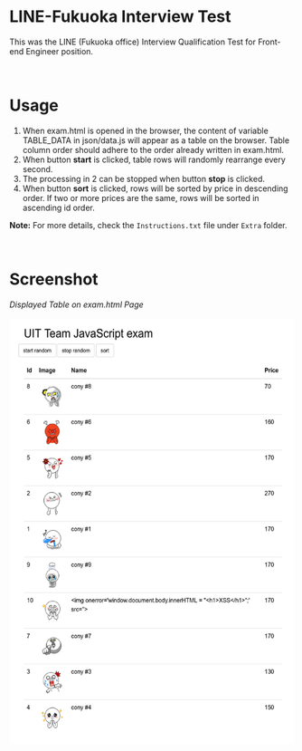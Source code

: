 # LINE-Fukuoka Interview Test
This was the LINE (Fukuoka office) Interview Qualification Test for Front-end Engineer position.


<br>

# Usage
1. When exam.html is opened in the browser, the content of variable TABLE_DATA in json/data.js will appear as a table on the browser. Table column order should adhere to the order already written in exam.html.
2. When button **start** is clicked, table rows will randomly rearrange every second.
3. The processing in 2 can be stopped when button **stop** is clicked.
4. When button **sort** is clicked, rows will be sorted by price in descending order. If two or more prices are the same, rows will be sorted in ascending id order.


**Note:** For more details, check the ```Instructions.txt``` file under ```Extra``` folder.


<br>

# Screenshot
<p>
   <em>Displayed Table on exam.html Page</em>
   <br><br>
   <img style="max-width: 100%;height: 750px;" src="/Extra/test.jpg" alt>
</p>

